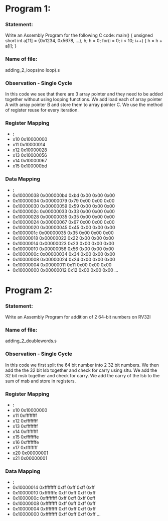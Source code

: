 # Program 1: 
### Statement:
Write an Assembly Program for the following C code:
main() {
	unsigned short int a[11] = {0x1234, 0x5678, ...}, h;
	h = 0;
	for(i = 0; i < 10; i++)
	{
		h = h + a[i];
	}
### Name of file:
adding_2_loops(no loop).s
### Observation - Single Cycle
 In this code we see that there are 3 array pointer and they need to be added together without using looping functions.
 We add load each of array pointer A with array pointer B and store them to array pointer C.
 We use the method of register reuse for every iteration.
### Register Mapping
- **<Register Number Used>:** <Value stored>
-	x10			0x10000000
-	x11			0x10000014
-	x12			0x10000028
-	x13			0x10000056
-	x14			0x10000067
-	x15			0x100000bd
### Data Mapping
- **<Memory Address>:** <Value stored>
-	0x10000038	0x000000bd	0xbd	0x00	0x00	0x00
-	0x10000034	0x00000079	0x79    0x00    0x00    0x00
-	0x10000030	0x00000059	0x59    0x00    0x00    0x00
-	0x1000002c	0x00000033	0x33    0x00    0x00    0x00
-	0x10000028	0x00000035	0x35    0x00    0x00    0x00
-	0x10000024	0x00000067	0x67    0x00    0x00    0x00
-	0x10000020	0x00000045	0x45    0x00    0x00    0x00
-	0x1000001c	0x00000035	0x35    0x00    0x00    0x00
-	0x10000018	0x00000022	0x22    0x00    0x00    0x00
-	0x10000014	0x00000023	0x23    0x00    0x00    0x00
-	0x10000010	0x00000056	0x56    0x00    0x00    0x00
-	0x1000000c	0x00000034	0x34    0x00    0x00    0x00
-	0x10000008	0x00000024	0x24    0x00    0x00    0x00
-	0x10000004	0x00000011	0x11    0x00    0x00    0x00
-	0x10000000	0x00000012	0x12    0x00    0x00    0x00
...


# Program 2: 
### Statement:
Write an Assembly Program for addition of 2 64-bit numbers on RV32I
### Name of file:
adding_2_doublewords.s
### Observation - Single Cycle
 In this code we first split the 64 bit number into 2 32 bit numbers.
 We then add the the 32 bit lsb together and check for carry using sltu.
 We add the 32 bit msb together and check for carry.
 We add the carry of the lsb to the sum of msb and store in registers.
### Register Mapping
- **<Register Number Used>:** <Value stored>
-	x10			0x10000000
-	x11			0xffffffff
-	x12			0xffffffff
-	x13			0xffffffff
-	x14			0xffffffff
-	x15			0xfffffffe
-	x16			0xfffffffe
-	x17			0xffffffff
-	x20			0x00000001
-	x21			0x00000001
### Data Mapping
- **<Memory Address>:** <Value stored>
-	0x10000014	0xffffffff	0xff	0xff	0xff	0xff
-	0x10000010	0xfffffffe	0xff	0xff	0xff	0xff
-	0x1000000c	0xffffffff	0xff    0xff    0xff    0xff
-	0x10000008	0xffffffff	0xff    0xff    0xff    0xff
-	0x10000004	0xffffffff	0xff    0xff    0xff    0xff
-	0x10000000	0xffffffff	0xff    0xff    0xff    0xff
...
